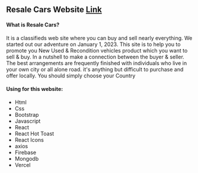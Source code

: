 <h2>Resale Cars Website <a href="https://clocki-website.web.app/" alt="">Link</a></h2>
<h4>What is Resale Cars?</h4>
<p>It is a classifieds web site where you can buy and sell nearly everything. We started out our adventure on January 1, 2023. This site is to help you to promote you New Used & Recondition vehicles product which you want to sell & buy. In a nutshell to make a connection between the buyer & seller. The best arrangements are frequently finished with individuals who live in your own city or all alone road. it's anything but difficult to purchase and offer locally. You should simply choose your Country</p>

<h4>Using for this website:</h4>
<ul>
<li>Html</li>
<li>Css</li>
<li>Bootstrap</li>
<li>Javascript</li>
<li>React</li>
<li>React Hot Toast</li>
<li>React Icons</li>
<li>axios</li>
<li>Firebase</li>
<li>Mongodb</li>
<li>Vercel</li>
</ul>
